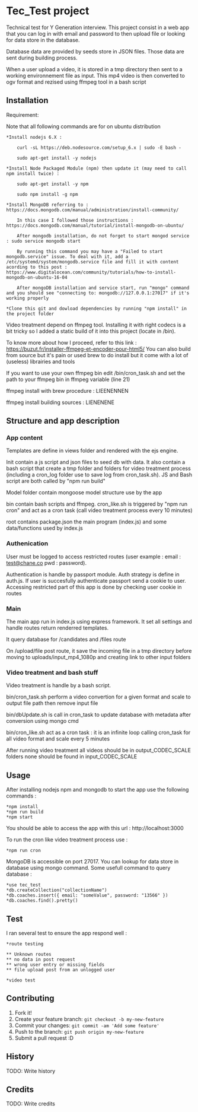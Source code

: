 # Tec_Test project
Technical test for Y Generation interview. This project consist in a web app that you can log in with email and password to then upload file or looking for data store in the database.

Database data are provided by seeds store in JSON files. Those data are sent during building process.

When a user upload a video, it is stored in a tmp directory then sent to a working environnement file as input. This mp4 video is then converted to ogv format and rezised using ffmpeg tool in a bash script 

## Installation

Requirement:

Note that all following commands are for on ubuntu distribution

    *Install nodejs 6.X :

    	curl -sL https://deb.nodesource.com/setup_6.x | sudo -E bash -
	
		sudo apt-get install -y nodejs 
    
    *Install Node Packaged Module (npm) then update it (may need to call npm install twice) : 

    	sudo apt-get install -y npm

    	sudo npm install -g npm

    *Install MongoDB referring to : https://docs.mongodb.com/manual/administration/install-community/

		In this case I followed those instructions : https://docs.mongodb.com/manual/tutorial/install-mongodb-on-ubuntu/

		After mongodb installation, do not forget to start mongod service : sudo service mongodb start

		By running this command you may have a "Failed to start mongodb.service" issue. To deal with it, add a /etc/systemd/system/mongodb.service file and fill it with content acording to this post : https://www.digitalocean.com/community/tutorials/how-to-install-mongodb-on-ubuntu-16-04

		After mongoDB installation and service start, run "mongo" command and you should see "connecting to: mongodb://127.0.0.1:27017" if it's working properly

    *Clone this git and dowload dependencies by running "npm install" in the project folder 


Video treatment depend on ffmpeg tool. Installing it with right codecs is a bit tricky so I added a static build of it into this project (locate in /bin).

To know more about how I proceed, refer to this link : https://buzut.fr/installer-ffmpeg-et-encoder-pour-html5/
You can also build from source but it's pain or used brew to do install but it come with a lot of (useless) librairies and tools 

If you want to use your own ffmpeg bin edit /bin/cron_task.sh and set the path to your ffmpeg bin in ffmpeg variable (line 21) 

ffmpeg install with brew procedure : LIEENENNEN

ffmpeg install building sources : LIENENENE



## Structure and app description

### App content 

Templates are define in views folder and rendered with the ejs engine.

Init contain a js script and json files to seed db with data. It also contain a bash script that create a tmp folder and folders for video treatment process (including a cron_log folder use to save log from cron_task.sh). JS and Bash script are both called by "npm run build"

Model folder contain mongoose model structure use by the app

bin contain bash scripts and ffmpeg. cron_like.sh is triggered by "npm run cron" and act as a cron task (call video treatment process every 10 minutes)

root contains package.json the main program (index.js) and some data/functions used by index.js  


### Authenication

User must be logged to access restricted routes (user example : email : test@chane.co pwd : password).

Authentication is handle by passport module. Auth strategy is define in auth.js. If user is succesfully authenticate passport send a cookie to user. Accessing restricted part of this app is done by checking user cookie in routes

### Main

The main app run in index.js using express framework. It set all settings and handle routes return renderred templates.

It query database for /candidates and /files route

On /upload/file post route, it save the incoming file in a tmp directory before moving to uploads/input_mp4_1080p and creating link to other input folders

### Video treatment and bash stuff

Video treatment is handle by a bash script.

bin/cron_task.sh perform a video convertion for a given format and scale to output file path then remove input file

bin/dbUpdate.sh is call in cron_task to update database with metadata after conversion using mongo cmd

bin/cron_like.sh act as a cron task : it is an infinite loop calling cron_task for all video format and scale every 5 minutes

After running video treatment all videos should be in output_CODEC_SCALE folders none should be found in input_CODEC_SCALE



## Usage

After installing nodejs npm and mongodb to start the app use the following commands :

	*npm install
	*npm run build
	*npm start

You should be able to access the app with this url : http://localhost:3000

To run the cron like video treatment process use :

	*npm run cron

MongoDB is accessible on port 27017. You can lookup for data store in database using mongo command. Some usefull command to query database  :

    *use tec_test
    *db.createCollection("collectionName")
    *db.coaches.insert({ email: "someValue", password: "13566" })
    *db.coaches.find().pretty()


## Test

I ran several test to ensure the app respond well :

	*route testing

	** Unknown routes
	** no data in post request
	** wrong user entry or missing fields
	** file upload post from an unlogged user 

	*video test

	 


## Contributing
1. Fork it!
2. Create your feature branch: `git checkout -b my-new-feature`
3. Commit your changes: `git commit -am 'Add some feature'`
4. Push to the branch: `git push origin my-new-feature`
5. Submit a pull request :D
## History
TODO: Write history
## Credits
TODO: Write credits